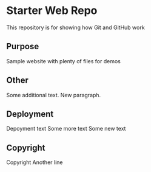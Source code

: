 # Starter Web Repo

This repository is for showing how Git and GitHub work

## Purpose

Sample website with plenty of files for demos

## Other
Some additional text. 
New paragraph.

## Deployment
Depoyment text
Some more text
Some new text

## Copyright
Copyright
Another line